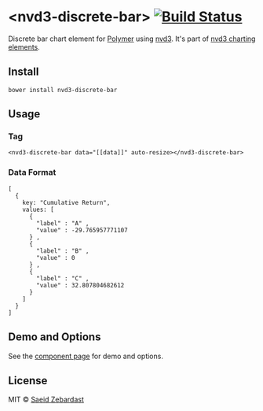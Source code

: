 # &lt;nvd3-discrete-bar&gt; [![Build Status](https://travis-ci.org/saeidzebardast/nvd3-discrete-bar.svg?branch=master)](https://travis-ci.org/saeidzebardast/nvd3-discrete-bar)

Discrete bar chart element for [Polymer](https://www.polymer-project.org) using [nvd3](http://nvd3.org/). It's part of [nvd3 charting elements](https://github.com/saeidzebardast/nvd3-elements).

## Install

```
bower install nvd3-discrete-bar
```

## Usage

### Tag

```
<nvd3-discrete-bar data="[[data]]" auto-resize></nvd3-discrete-bar>
```

### Data Format

```
[
  {
    key: "Cumulative Return",
    values: [
      {
        "label" : "A" ,
        "value" : -29.765957771107
      } ,
      {
        "label" : "B" ,
        "value" : 0
      } ,
      {
        "label" : "C" ,
        "value" : 32.807804682612
      }
    ]
  }
]
```

## Demo and Options
See the [component page](http://saeidzebardast.github.io/nvd3-discrete-bar) for demo and options.

## License

MIT © [Saeid Zebardast](http://zebardast.com)
